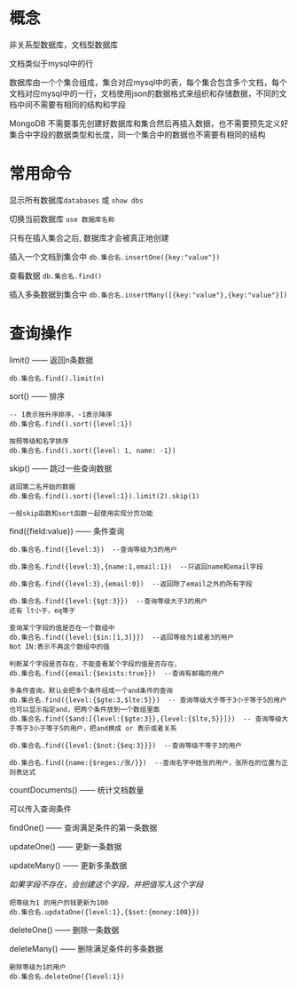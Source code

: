 # 概念

非关系型数据库，文档型数据库

文档类似于mysql中的行

数据库由一个个集合组成，集合对应mysql中的表，每个集合包含多个文档，每个文档对应mysql中的一行，文档使用json的数据格式来组织和存储数据，不同的文档中间不需要有相同的结构和字段

MongoDB 不需要事先创建好数据库和集合然后再插入数据，也不需要预先定义好集合中字段的数据类型和长度，同一个集合中的数据也不需要有相同的结构







# 常用命令

显示所有数据库`databases` 或 `show dbs`

切换当前数据库 `use 数据库名称`

只有在插入集合之后, 数据库才会被真正地创建

插入一个文档到集合中 `db.集合名.insertOne({key:"value"})`

查看数据 `db.集合名.find()`

插入多条数据到集合中 `db.集合名.insertMany([{key:"value"},{key:"value"}])`

# 查询操作

limit() —— 返回n条数据

~~~MongoDB
db.集合名.find().limit(n)
~~~



sort() —— 排序 

~~~
-- 1表示按升序排序，-1表示降序
db.集合名.find().sort({level:1}) 

按照等级和名字排序
db.集合名.find().sort({level: 1, name: -1})
~~~

skip() —— 跳过一些查询数据

~~~
返回第二名开始的数据
db.集合名.find().sort({level:1}).limit(2).skip(1)

一般skip函数和sort函数一起使用实现分页功能
~~~

find({field:value}) —— 条件查询

~~~
db.集合名.find({level:3})  --查询等级为3的用户

db.集合名.find({level:3},{name:1,email:1})  --只返回name和email字段

db.集合名.find({level:3},{email:0})  --返回除了email之外的所有字段

db.集合名.find({level:{$gt:3}})  --查询等级大于3的用户
还有 lt小于，eq等于

查询某个字段的值是否在一个数组中
db.集合名.find({level:{$in:[1,3]}})  --返回等级为1或者3的用户
Not IN:表示不再这个数组中的值

判断某个字段是否存在，不能查看某个字段的值是否存在，
db.集合名.find({email:{$exists:true}})  --查询有邮箱的用户

多条件查询，默认会把多个条件组成一个and条件的查询
db.集合名.find({level:{$gte:3,$lte:5}})  -- 查询等级大于等于3小于等于5的用户
也可以显示指定and，把两个条件放到一个数组里面
db.集合名.find({$and:[{level:{$gte:3}},{level:{$lte,5}}]})  -- 查询等级大于等于3小于等于5的用户，把and换成 or 表示或者关系

db.集合名.find({level:{$not:{$eq:3}}})  --查询等级不等于3的用户

db.集合名.find({name:{$reges:/张/}})  --查询名字中姓张的用户，张所在的位置为正则表达式
~~~

countDocuments() —— 统计文档数量

可以传入查询条件

findOne() —— 查询满足条件的第一条数据

updateOne() —— 更新一条数据

updateMany() —— 更新多条数据

*如果字段不存在，会创建这个字段，并把值写入这个字段*

~~~
把等级为1 的用户的钱更新为100
db.集合名.updataOne({level:1},{$set:{money:100}})
~~~

deleteOne() —— 删除一条数据

deleteMany() —— 删除满足条件的多条数据

~~~
删除等级为1的用户
db.集合名.deleteOne({level:1})
~~~


